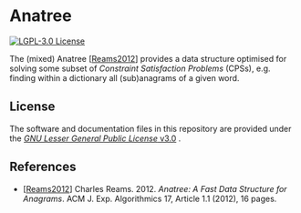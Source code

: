 # Anatree

[![LGPL-3.0 License](https://img.shields.io/badge/license-LGPL%203.0-blue.svg)](COPYING.LESSER.md)
&nbsp;

The (mixed) Anatree [[Reams2012](#references)] provides a data structure
optimised for solving some subset of *Constraint Satisfaction Problems* (CPSs),
e.g. finding within a dictionary all (sub)anagrams of a given word.

## License

The software and documentation files in this repository are provided under the
[*GNU Lesser General Public License* v3.0](/LICENSE.md) .

## References

- [[Reams2012](https://doi.org/10.1145/2133803.2133804)]
  Charles Reams. 2012. *Anatree: A Fast Data Structure for Anagrams*. ACM J.
  Exp. Algorithmics 17, Article 1.1 (2012), 16 pages.

